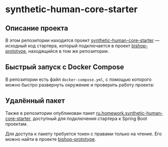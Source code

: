 # synthetic-human-core-starter

## Описание проекта

В этом репозитории находится проект [synthetic-human-core-starter](https://github.com/mikl14/T1_HW_2/tree/main/synthetic-human-core-starter) — исходный код стартера, который подключается в проект [bishop-prototype](https://github.com/mikl14/T1_HW_2/tree/main/bishop-prototype), находящийся в том же репозитории.

## Быстрый запуск с Docker Compose

В репозитории есть файл `docker-compose.yml`, с помощью которого можно быстро развернуть окружение и проверить работу проекта:


## Удалённый пакет

Также в репозитории опубликован пакет [ru.homework.synthetic-human-core-starter](https://github.com/mikl14/T1_HW_2/packages/2586266), доступный для подключения стартера к Spring Boot проектам.

Для доступа к пакету требуется токен с правами только на чтение. Его можно найти в проекте [bishop-prototype](https://github.com/mikl14/T1_HW_2/tree/main/bishop-prototype).
